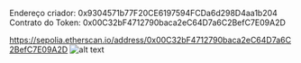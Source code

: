 Endereço criador: 0x9304571b77F20CE6197594FCDa6d298D4aa1b204
Contrato do Token: 0x00C32bF4712790baca2eC64D7a6C2BefC7E09A2D

https://sepolia.etherscan.io/address/0x00C32bF4712790baca2eC64D7a6C2BefC7E09A2D
![alt text](image.png)